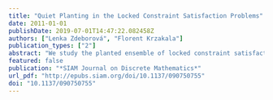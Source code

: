 ```yaml
---
title: "Quiet Planting in the Locked Constraint Satisfaction Problems"
date: 2011-01-01
publishDate: 2019-07-01T14:47:22.082458Z
authors: ["Lenka Zdeborová", "Florent Krzakala"]
publication_types: ["2"]
abstract: "We study the planted ensemble of locked constraint satisfaction problems. We describe the connection between the random and planted ensembles. The use of the cavity method is combined with arguments from reconstruction on trees and the first and second moment considerations. Our main result is the location of the hard region in the planted ensemble. In a part of that hard region, instances have with high probability a single satisfying assignment."
featured: false
publication: "*SIAM Journal on Discrete Mathematics*"
url_pdf: "http://epubs.siam.org/doi/10.1137/090750755"
doi: "10.1137/090750755"
---
```


